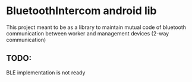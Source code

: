 # BluetoothIntercom android lib

This project meant to be as a library to maintain mutual code of bluetooth communication between worker and management devices (2-way communication) 

## TODO:

BLE implementation is not ready

